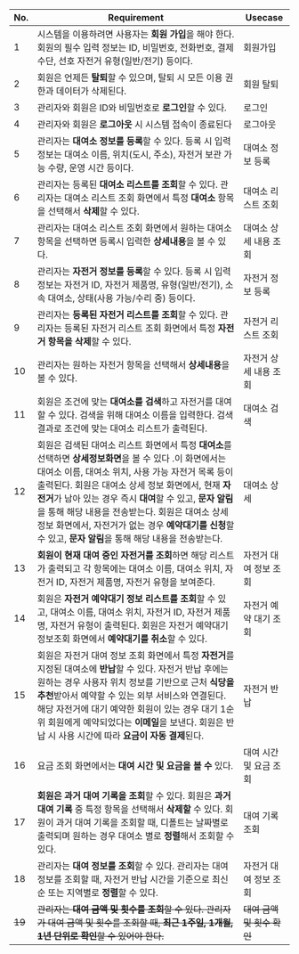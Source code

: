 | No. | Requirement | Usecase |
| --- | --- | --- |
| 1 | 시스템을 이용하려면 사용자는 **회원 가입**을 해야 한다. 회원의 필수 입력 정보는 ID, 비밀번호, 전화번호, 결제 수단, 선호 자전거 유형(일반/전기) 등이다. | 회원가입 |
| 2 | 회원은 언제든 **탈퇴**할 수 있으며, 탈퇴 시 모든 이용 권한과 데이터가 삭제된다. | 회원 탈퇴 |
| 3 | 관리자와 회원은 ID와 비밀번호로 **로그인**할 수 있다. | 로그인 |
| 4 | 관리자와 회원은 **로그아웃** 시 시스템 접속이 종료된다 | 로그아웃 |
| 5 | 관리자는 **대여소 정보를 등록**할 수 있다. 등록 시 입력 정보는 대여소 이름, 위치(도시, 주소), 자전거 보관 가능 수량, 운영 시간 등이다. | 대여소 정보 등록 |
| 6 | 관리자는 등록된 **대여소 리스트를 조회**할 수 있다. 관리자는 대여소 리스트 조회 화면에서 특정 **대여소** 항목을 선택해서 **삭제**할 수 있다. | 대여소 리스트 조회 |
| 7 | 관리자는 대여소 리스트 조회 화면에서 원하는 대여소 항목을 선택하면 등록시 입력한 **상세내용**을 볼 수 있다. | 대여소 상세 내용 조회 |
| 8 | 관리자는 **자전거 정보를 등록**할 수 있다. 등록 시 입력 정보는 자전거 ID, 자전거 제품명, 유형(일반/전기), 소속 대여소, 상태(사용 가능/수리 중) 등이다. | 자전거 정보 등록 |
| 9 | 관리자는 **등록된 자전거 리스트를 조회**할 수  있다. 관리자는 등록된 자전거 리스트 조회 화면에서 특정 **자전거 항목을 삭제**할 수 있다. | 자전거 리스트 조회 |
| 10 | 관리자는 원하는 자전거 항목을 선택해서 **상세내용**을 볼 수 있다. | 자전거 상세 내용 조회 |
| 11 | 회원은 조건에 맞는 **대여소를 검색**하고 자전거를 대여할 수 있다. 검색을 위해 대여소 이름을 입력한다. 검색 결과로 조건에 맞는 대여소 리스트가 출력된다. | 대여소 검색 |
| 12 | 회원은 검색된 대여소 리스트 화면에서 특정 **대여소**를 선택하면 **상세정보화면**을 볼 수 있다 .이 화면에서는 대여소 이름, 대여소 위치, 사용 가능 자전거 목록 등이 출력된다. 회원은 대여소 상세 정보 화면에서, 현재 **자전거**가 남아 있는 경우 즉시 **대여**할 수 있고, **문자 알림**을 통해 해당 내용을 전송받는다. 회원은 대여소 상세 정보 화면에서, 자전거가 없는 경우 **예약대기를 신청**할 수 있고, **문자 알림**을 통해 해당 내용을 전송받는다. | 대여소 상세 |
| 13 | **회원이 현재 대여 중인 자전거를 조회**하면 해당 리스트가 출력되고 각 항목에는 대여소 이름, 대여소 위치, 자전거 ID, 자전거 제품명, 자전거 유형을 보여준다. | 자전거 대여 정보 조회 |
| 14 | 회원은 **자전거 예약대기 정보 리스트를 조회**할 수 있고, 대여소 이름, 대여소 위치, 자전거 ID, 자전거 제품명, 자전거 유형이 출력된다. 회원은 자전거 예약대기 정보조회 화면에서 **예약대기를 취소**할 수 있다. | 자전거 예약 대기 조회 |
| 15 | 회원은 자전거 대여 정보 조회 화면에서 특정 **자전거**를 지정된 대여소에 **반납**할 수 있다. 자전거 반납 후에는 원하는 경우 사용자 위치 정보를 기반으로 근처 **식당을 추천**받아서 예약할 수 있는 외부 서비스와 연결된다. 해당 자전거에 대기 예약한 회원이 있는 경우 대기 1순위 회원에게 예약되었다는 **이메일**을 보낸다. 회원은 반납 시 사용 시간에 따라 **요금이 자동 결제**된다.  | 자전거 반납 |
| 16 | 요금 조회 화면에서는 **대여 시간 및 요금을 볼 수** 있다. | 대여 시간 및 요금 조회 |
| 17 | **회원은 과거 대여 기록을 조회**할 수 있다. 회원은 **과거 대여 기록** 중 특정 항목을 선택해서 **삭제할** 수 있다. 회원이 과거 대여 기록을 조회할 때, 디폴트는 날짜별로 출력되며 원하는 경우 대여소 별로 **정렬**해서 조회할 수 있다. | 대여 기록 조회 |
| 18 | 관리자는 **대여 정보를 조회**할 수 있다. 관리자는 대여 정보를 조회할 때, 자전거 반납 시간을 기준으로 최신순 또는 지역별로 **정렬**할 수 있다. | 자전거 대여 정보 조회 |
| ~~19~~ | ~~관리자는 **대여 금액 및 횟수를 조회**할 수 있다. 관리자가 대여 금액 및 횟수를 조회할 때, **최근 1주일, 1개월, 1년 단위로 확인**할 수 있어야 한다.~~ | ~~대여 금액 및 횟수 확인~~ |
